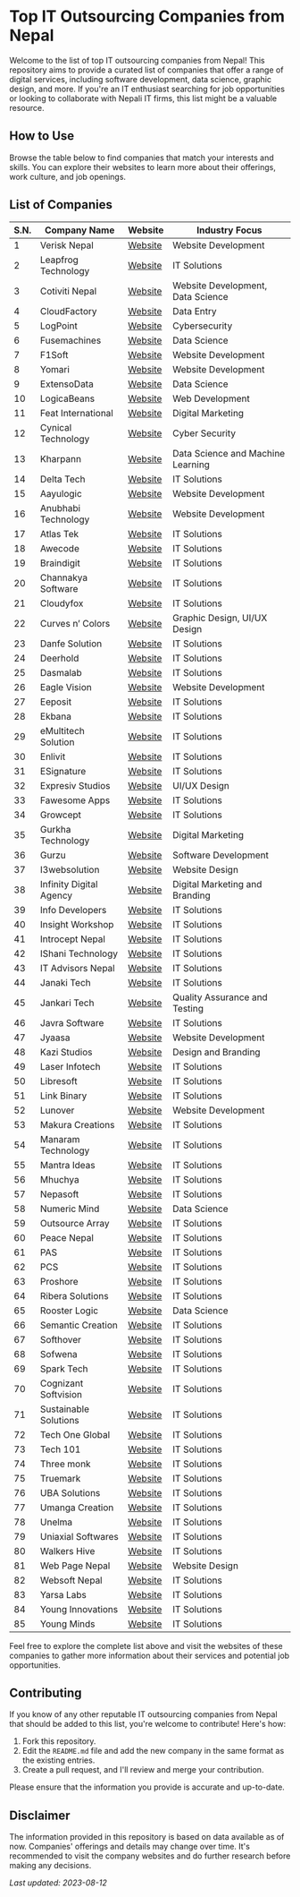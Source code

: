 # Top IT Outsourcing Companies from Nepal

Welcome to the list of top IT outsourcing companies from Nepal! This repository aims to provide a curated list of companies that offer a range of digital services, including software development, data science, graphic design, and more. If you're an IT enthusiast searching for job opportunities or looking to collaborate with Nepali IT firms, this list might be a valuable resource.

## How to Use

Browse the table below to find companies that match your interests and skills. You can explore their websites to learn more about their offerings, work culture, and job openings.

## List of Companies

| S.N. | Company Name             | Website                                      | Industry Focus                  |
|------|--------------------------|----------------------------------------------|---------------------------------|
| 1    | Verisk Nepal             | [Website](https://verisknepal.com.np/)       | Website Development            |
| 2    | Leapfrog Technology      | [Website](https://www.lftechnology.com/)     | IT Solutions                   |
| 3    | Cotiviti Nepal           | [Website](https://www.cotiviti.com.np/)      | Website Development, Data Science |
| 4    | CloudFactory             | [Website](https://www.cloudfactory.com.np/) | Data Entry                     |
| 5    | LogPoint                 | [Website](https://www.logpoint.com/en/)     | Cybersecurity                  |
| 6    | Fusemachines             | [Website](https://fusemachines.com/)        | Data Science                   |
| 7    | F1Soft                   | [Website](https://www.f1soft.com/)           | Website Development            |
| 8    | Yomari                   | [Website](https://yomari.com.np/)            | Website Development            |
| 9    | ExtensoData              | [Website](http://www.extensodata.com/)       | Data Science                   |
| 10   | LogicaBeans              | [Website](https://logicabeans.com/#)         | Web Development                |
| 11   | Feat International       | [Website](https://featinternational.com/)   | Digital Marketing              |
| 12   | Cynical Technology       | [Website](https://cynicaltechnology.com/)   | Cyber Security                 |
| 13   | Kharpann                 | [Website](https://www.kharpann.com/)        | Data Science and Machine Learning |
| 14   | Delta Tech               | [Website](https://deltatechnepal.com/)      | IT Solutions                   |
| 15   | Aayulogic                | [Website](https://aayulogic.com/)           | Website Development            |
| 16   | Anubhabi Technology      | [Website](https://www.anubhabi.com/)        | Website Development            |
| 17   | Atlas Tek                | [Website](https://atlastek.com.np/)         | IT Solutions                   |
| 18   | Awecode                  | [Website](https://awecode.com/)             | IT Solutions                   |
| 19   | Braindigit               | [Website](https://www.braindigit.com/)      | IT Solutions                   |
| 20   | Channakya Software       | [Website](https://www.channakyasoft.com/)  | IT Solutions                   |
| 21   | Cloudyfox                | [Website](https://www.cloudyfox.io/)        | IT Solutions                   |
| 22   | Curves n’ Colors         | [Website](https://curvesncolors.com/)       | Graphic Design, UI/UX Design   |
| 23   | Danfe Solution           | [Website](http://danfesolution.com/)        | IT Solutions                   |
| 24   | Deerhold                 | [Website](https://deerhold.com/)            | IT Solutions                   |
| 25   | Dasmalab                 | [Website](https://dasmalab.com/)            | IT Solutions                   |
| 26   | Eagle Vision             | [Website](http://eaglevisionit.com/)        | Website Development            |
| 27   | Eeposit                  | [Website](https://www.eeposit.com/)         | IT Solutions                   |
| 28   | Ekbana                   | [Website](https://ekbana.com/)              | IT Solutions                   |
| 29   | eMultitech Solution      | [Website](https://www.emultitechsolution.com/) | IT Solutions                  |
| 30   | Enlivit                  | [Website](https://enlivit.com/)             | IT Solutions                   |
| 31   | ESignature               | [Website](https://esignature.com.np/)       | IT Solutions                   |
| 32   | Expresiv Studios         | [Website](https://www.expresivstudios.com/) | UI/UX Design                   |
| 33   | Fawesome Apps            | [Website](https://fawesomeapps.com/)        | IT Solutions                   |
| 34   | Growcept                 | [Website](https://growcept.com/)            | IT Solutions                   |
| 35   | Gurkha Technology        | [Website](https://gurkhatech.com/)          | Digital Marketing              |
| 36   | Gurzu                    | [Website](https://gurzu.com/)               | Software Development          |
| 37   | I3websolution            | [Website](https://www.i3websolution.com/)   | Website Design                 |
| 38   | Infinity Digital Agency  | [Website](https://infinitydigitalagency.com.np/) | Digital Marketing and Branding |
| 39   | Info Developers          | [Website](https://www.infodev.com.np/)      | IT Solutions                   |
| 40   | Insight Workshop         | [Website](https://insightworkshop.io/)      | IT Solutions                   |
| 41   | Introcept Nepal          | [Website](https://nepal.introcept.co/)      | IT Solutions                   |
| 42   | IShani Technology        | [Website](http://ishanitech.com/)           | IT Solutions                   |
| 43   | IT Advisors Nepal        | [Website](http://www.itadvisorsnepal.com/)  | IT Solutions                   |
| 44   | Janaki Tech              | [Website](https://janakitech.com/)          | IT Solutions                   |
| 45   | Jankari Tech             | [Website](https://www.jankaritech.com/)     | Quality Assurance and Testing  |
| 46   | Javra Software           | [Website](https://javra.com/)               | IT Solutions                   |
| 47   | Jyaasa                   | [Website](https://jyaasa.com/)              | Website Development            |
| 48   | Kazi Studios             | [Website](https://kazistudios.com/)         | Design and Branding            |
| 49   | Laser Infotech           | [Website](http://www.laser-infotech.com/)   | IT Solutions                   |
| 50   | Libresoft                | [Website](https://libresoft.com.np/)        | IT Solutions                   |
| 51   | Link Binary              | [Website](https://linkbinary.com/)          | IT Solutions                   |
| 52   | Lunover                  | [Website](https://www.lunover.com/)         | Website Development            |
| 53   | Makura Creations         | [Website](https://makuracreations.com/)     | IT Solutions                   |
| 54   | Manaram Technology       | [Website](http://www.manaram.technology/)   | IT Solutions                   |
| 55   | Mantra Ideas             | [Website](https://www.mantraideas.com/)     | IT Solutions                   |
| 56   | Mhuchya                  | [Website](https://mhuchya.com.np/)          | IT Solutions                   |
| 57   | Nepasoft                 | [Website](https://nepasoft.com/)            | IT Solutions                   |
| 58   | Numeric Mind             | [Website](https://numericmind.com/)         | Data Science                   |
| 59   | Outsource Array          | [Website](https://outsourcearray.com/)      | IT Solutions                   |
| 60   | Peace Nepal              | [Website](https://peacenepal.com.np/)       | IT Solutions                   |
| 61   | PAS                      | [Website](https://pas.com.np/)              | IT Solutions                   |
| 62   | PCS                      | [Website](http://www.pcs.com.np/)           | IT Solutions                   |
| 63   | Proshore                 | [Website](https://proshore.nl/)             | IT Solutions                   |
| 64   | Ribera Solutions         | [Website](https://riberasolutions.com/)     | IT Solutions                   |
| 65   | Rooster Logic            | [Website](https://roosterlogic.com/)        | Data Science                   |
| 66   | Semantic Creation        | [Website](http://www.semanticcreation.com/) | IT Solutions                   |
| 67   | Softhover                | [Website](https://www.softhover.com/)       | IT Solutions                   |
| 68   | Sofwena                  | [Website](https://sofwena.com/)             | IT Solutions                   |
| 69   | Spark Tech               | [Website](https://spark.com.np/)            | IT Solutions                   |
| 70   | Cognizant Softvision     | [Website](https://www.cognizantsoftvision.com/) | IT Solutions                 |
| 71   | Sustainable Solutions    | [Website](http://sussol.net/)              | IT Solutions                   |
| 72   | Tech One Global          | [Website](https://techoneglobal.com/)       | IT Solutions                   |
| 73   | Tech 101                 | [Website](https://www.tech101.com.np/)      | IT Solutions                   |
| 74   | Three monk               | [Website](http://www.threemonk.com/)        | IT Solutions                   |
| 75   | Truemark                 | [Website](https://www.truemark.dev/)        | IT Solutions                   |
| 76   | UBA Solutions            | [Website](http://www.uba-solutions.com/)    | IT Solutions                   |
| 77   | Umanga Creation          | [Website](https://umangacreation.com.np/)   | IT Solutions                   |
| 78   | Unelma                   | [Website](https://www.unelmaplatforms.com/) | IT Solutions                   |
| 79   | Uniaxial Softwares       | [Website](http://uniaxialsoftwares.com/)    | IT Solutions                   |
| 80   | Walkers Hive             | [Website](https://walkershive.com/)         | IT Solutions                   |
| 81   | Web Page Nepal           | [Website](https://www.webpagenepal.com/)    | Website Design                 |
| 82   | Websoft Nepal            | [Website](http://www.websoftnepal.com/)     | IT Solutions                   |
| 83   | Yarsa Labs               | [Website](https://www.yarsalabs.com/)       | IT Solutions                   |
| 84   | Young Innovations        | [Website](https://younginnovations.com.np/) | IT Solutions                   |
| 85   | Young Minds              | [Website](https://www.youngminds.com.np/)   | IT Solutions                   |

Feel free to explore the complete list above and visit the websites of these companies to gather more information about their services and potential job opportunities.

## Contributing

If you know of any other reputable IT outsourcing companies from Nepal that should be added to this list, you're welcome to contribute! Here's how:

1. Fork this repository.
2. Edit the `README.md` file and add the new company in the same format as the existing entries.
3. Create a pull request, and I'll review and merge your contribution.

Please ensure that the information you provide is accurate and up-to-date.

## Disclaimer

The information provided in this repository is based on data available as of now. Companies' offerings and details may change over time. It's recommended to visit the company websites and do further research before making any decisions.



*Last updated: 2023-08-12*
